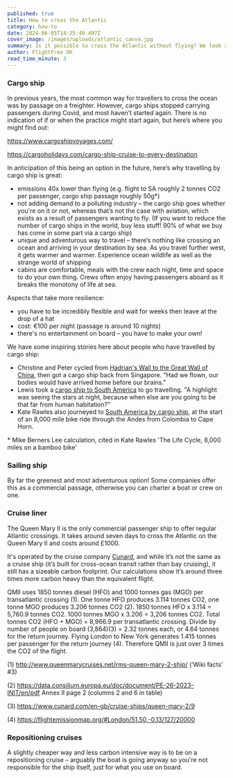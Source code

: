 ```yaml
---
published: true
title: How to cross the Atlantic
category: how-to
date: 2024-06-05T14:25:49.497Z
cover_image: /images/uploads/atlantic_canva.jpg
summary: Is it possible to cross the Atlantic without flying? We look at the options.
author: FlightFree UK
read_time_minute: 3
---
```

### Cargo ship

In previous years, the most common way for travellers to cross the ocean was by passage on a freighter. However, cargo ships stopped carrying passengers during Covid, and most haven’t started again. There is no indication of if or when the practice might start again, but here’s where you might find out:

https://www.cargoshipvoyages.com/ 

https://cargoholidays.com/cargo-ship-cruise-to-every-destination 

In anticipation of this being an option in the future, here’s why travelling by cargo ship is great:

* emissions 40x lower than flying (e.g. flight to SA roughly 2 tonnes CO2 per passenger, cargo ship passage roughly 50g*)
* not adding demand to a polluting industry – the cargo ship goes whether you're on it or not, whereas that’s not the case with aviation, which exists as a result of passengers wanting to fly. (If you want to reduce the number of cargo ships in the world, buy less stuff! 90% of what we buy has come in some part via a cargo ship)
* unique and adventurous way to travel – there’s nothing like crossing an ocean and arriving in your destination by sea. As you travel further west, it gets warmer and warmer. Experience ocean wildlife as well as the strange world of shipping
* cabins are comfortable, meals with the crew each night, time and space to do your own thing. Crews often enjoy having passengers aboard as it breaks the monotony of life at sea. 

Aspects that take more resilience:

* you have to be incredibly flexible and wait for weeks then leave at the drop of a hat
* cost: €100 per night (passage is around 10 nights)
* there's no entertainment on board – you have to make your own!

We have some inspiring stories here  about people who have travelled by cargo ship: 

* Christine and Peter cycled from [Hadrian's Wall to the Great Wall of China](/post/wall-to-wall-without-flying/), then got a cargo ship back from Singapore. "Had we flown, our bodies would have arrived home before our brains."
* Lewis took a [cargo ship to South America](/podcast_transcripts/podcast-interview-lewis-mcneill/) to go travelling. "A highlight was seeing the stars at night, because when else are you going to be that far from human habitation?"
* Kate Rawles also journeyed to [South America by cargo ship](/podcast-series-episode-4-transatlantic-travel/), at the start of an 8,000 mile bike ride through the Andes from Colombia to Cape Horn. 

\* Mike Berners Lee calculation, cited in Kate Rawles 'The Life Cycle, 8,000 miles on a bamboo bike'

### Sailing ship

By far the greenest and most adventurous option! Some companies offer this as a commercial passage, otherwise you can charter a boat or crew on one.

### Cruise liner

The Queen Mary II is the only commercial passenger ship to offer regular Atlantic crossings. It takes around seven days to cross the Atlantic on the Queen Mary II and costs around £1000. 

It's operated by the cruise company [Cunard](https://www.cunard.com/en-gb/cruise-destinations/transatlantic-cruises/what-is-a-transatlantic-cruise), and while it’s not the same as a cruise ship (it’s built for cross-ocean transit rather than bay cruising), it still has a sizeable carbon footprint. Our calculations show it’s around three times more carbon heavy than the equivalent flight.

QMII uses 1850 tonnes diesel (HFO) and 1000 tonnes gas (MGO) per transatlantic crossing (1). One tonne HFO produces 3.114 tonnes CO2, one tonne MGO produces 3.206 tonnes CO2 (2). 1850 tonnes HFO x 3.114 = 5,760.9 tonnes CO2. 1000 tonnes MGO x 3.206 = 3,206 tonnes CO2. Total tonnes CO2 (HFO + MGO) = 8,966.9 per transatlantic crossing. Divide by number of people on board (3,864)(3) = 2.32 tonnes each, or 4.64 tonnes for the return journey. Flying London to New York generates 1.415 tonnes per passenger for the return journey (4). Therefore QMII is just over 3 times the CO2 of the flight.

(1) ​​<http://www.queenmarycruises.net/rms-queen-mary-2-ship/> (‘Wiki facts’ #3)

(2) <https://data.consilium.europa.eu/doc/document/PE-26-2023-INIT/en/pdf> Annex II page 2 (columns 2 and 6 in table)

(3) <https://www.cunard.com/en-gb/cruise-ships/queen-mary-2/9> 

(4) <https://flightemissionmap.org/#London/51.50,-0.13/127/20000>  

### R﻿epositioning cruises

A slightly cheaper way and less carbon intensive way is to be on a repositioning cruise – arguably the boat is going anyway so you're not responsible for the ship itself, just for what you use on board.